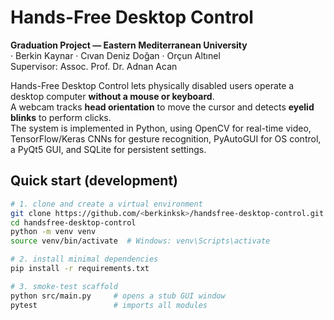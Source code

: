 # Hands-Free Desktop Control

**Graduation Project — Eastern Mediterranean University**  
· Berkin Kaynar · Cıvan Deniz Doğan · Orçun Altınel  
Supervisor: Assoc. Prof. Dr. Adnan Acan

Hands-Free Desktop Control lets physically disabled users operate a desktop computer **without a mouse or keyboard**.  
A webcam tracks **head orientation** to move the cursor and detects **eyelid blinks** to perform clicks.  
The system is implemented in Python, using OpenCV for real-time video, TensorFlow/Keras CNNs for gesture recognition, PyAutoGUI for OS control, a PyQt5 GUI, and SQLite for persistent settings.

## Quick start (development)

```bash
# 1. clone and create a virtual environment
git clone https://github.com/<berkinksk>/handsfree-desktop-control.git
cd handsfree-desktop-control
python -m venv venv
source venv/bin/activate  # Windows: venv\Scripts\activate

# 2. install minimal dependencies
pip install -r requirements.txt

# 3. smoke-test scaffold
python src/main.py     # opens a stub GUI window
pytest                 # imports all modules